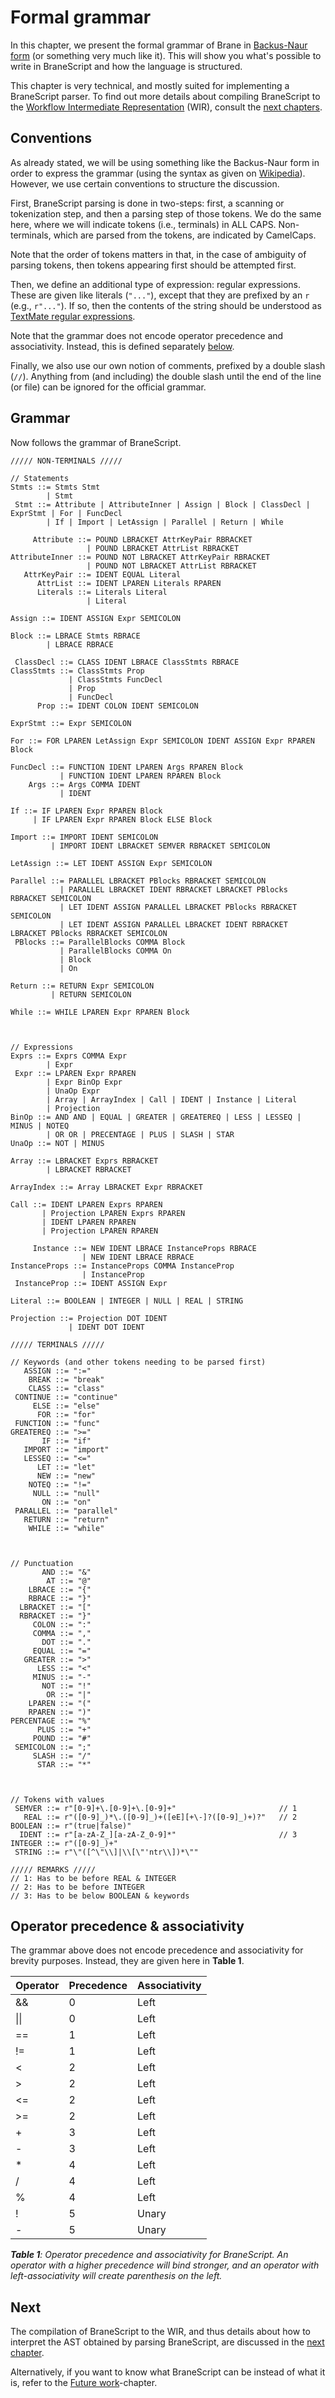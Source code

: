 # Formal grammar
In this chapter, we present the formal grammar of Brane in [Backus-Naur form](https://en.wikipedia.org/wiki/Backus%E2%80%93Naur_form) (or something very much like it). This will show you what's possible to write in BraneScript and how the language is structured.

This chapter is very technical, and mostly suited for implementing a BraneScript parser. To find out more details about compiling BraneScript to the [Workflow Intermediate Representation](TODO) (WIR), consult the [next chapters](TODO).


## Conventions
As already stated, we will be using something like the Backus-Naur form in order to express the grammar (using the syntax as given on [Wikipedia](https://en.wikipedia.org/wiki/Backus%E2%80%93Naur_form)). However, we use certain conventions to structure the discussion.

First, BraneScript parsing is done in two-steps: first, a scanning or tokenization step, and then a parsing step of those tokens. We do the same here, where we will indicate tokens (i.e., terminals) in ALL CAPS. Non-terminals, which are parsed from the tokens, are indicated by CamelCaps.

Note that the order of tokens matters in that, in the case of ambiguity of parsing tokens, then tokens appearing first should be attempted first.

Then, we define an additional type of expression: regular expressions. These are given like literals (`"..."`), except that they are prefixed by an `r` (e.g., `r"..."`). If so, then the contents of the string should be understood as [TextMate regular expressions](https://macromates.com/manual/en/regular_expressions).

Note that the grammar does not encode operator precedence and associativity. Instead, this is defined separately [below](#operator-precedence--associativity).

Finally, we also use our own notion of comments, prefixed by a double slash (`//`). Anything from (and including) the double slash until the end of the line (or file) can be ignored for the official grammar.


## Grammar
Now follows the grammar of BraneScript.

```
///// NON-TERMINALS /////

// Statements
Stmts ::= Stmts Stmt
        | Stmt
 Stmt ::= Attribute | AttributeInner | Assign | Block | ClassDecl | ExprStmt | For | FuncDecl
        | If | Import | LetAssign | Parallel | Return | While

     Attribute ::= POUND LBRACKET AttrKeyPair RBRACKET
                 | POUND LBRACKET AttrList RBRACKET
AttributeInner ::= POUND NOT LBRACKET AttrKeyPair RBRACKET
                 | POUND NOT LBRACKET AttrList RBRACKET
   AttrKeyPair ::= IDENT EQUAL Literal
      AttrList ::= IDENT LPAREN Literals RPAREN
      Literals ::= Literals Literal
                 | Literal

Assign ::= IDENT ASSIGN Expr SEMICOLON

Block ::= LBRACE Stmts RBRACE
        | LBRACE RBRACE

 ClassDecl ::= CLASS IDENT LBRACE ClassStmts RBRACE
ClassStmts ::= ClassStmts Prop
             | ClassStmts FuncDecl
             | Prop
             | FuncDecl
      Prop ::= IDENT COLON IDENT SEMICOLON

ExprStmt ::= Expr SEMICOLON

For ::= FOR LPAREN LetAssign Expr SEMICOLON IDENT ASSIGN Expr RPAREN Block

FuncDecl ::= FUNCTION IDENT LPAREN Args RPAREN Block
           | FUNCTION IDENT LPAREN RPAREN Block
    Args ::= Args COMMA IDENT
           | IDENT

If ::= IF LPAREN Expr RPAREN Block
     | IF LPAREN Expr RPAREN Block ELSE Block

Import ::= IMPORT IDENT SEMICOLON
         | IMPORT IDENT LBRACKET SEMVER RBRACKET SEMICOLON

LetAssign ::= LET IDENT ASSIGN Expr SEMICOLON

Parallel ::= PARALLEL LBRACKET PBlocks RBRACKET SEMICOLON
           | PARALLEL LBRACKET IDENT RBRACKET LBRACKET PBlocks RBRACKET SEMICOLON
           | LET IDENT ASSIGN PARALLEL LBRACKET PBlocks RBRACKET SEMICOLON
           | LET IDENT ASSIGN PARALLEL LBRACKET IDENT RBRACKET LBRACKET PBlocks RBRACKET SEMICOLON
 PBlocks ::= ParallelBlocks COMMA Block
           | ParallelBlocks COMMA On
           | Block
           | On

Return ::= RETURN Expr SEMICOLON
         | RETURN SEMICOLON

While ::= WHILE LPAREN Expr RPAREN Block



// Expressions
Exprs ::= Exprs COMMA Expr
        | Expr
 Expr ::= LPAREN Expr RPAREN
        | Expr BinOp Expr
        | UnaOp Expr
        | Array | ArrayIndex | Call | IDENT | Instance | Literal
        | Projection
BinOp ::= AND AND | EQUAL | GREATER | GREATEREQ | LESS | LESSEQ | MINUS | NOTEQ
        | OR OR | PRECENTAGE | PLUS | SLASH | STAR
UnaOp ::= NOT | MINUS

Array ::= LBRACKET Exprs RBRACKET
        | LBRACKET RBRACKET

ArrayIndex ::= Array LBRACKET Expr RBRACKET

Call ::= IDENT LPAREN Exprs RPAREN
       | Projection LPAREN Exprs RPAREN
       | IDENT LPAREN RPAREN
       | Projection LPAREN RPAREN

     Instance ::= NEW IDENT LBRACE InstanceProps RBRACE
                | NEW IDENT LBRACE RBRACE
InstanceProps ::= InstanceProps COMMA InstanceProp
                | InstanceProp
 InstanceProp ::= IDENT ASSIGN Expr

Literal ::= BOOLEAN | INTEGER | NULL | REAL | STRING

Projection ::= Projection DOT IDENT
             | IDENT DOT IDENT
```
```
///// TERMINALS /////

// Keywords (and other tokens needing to be parsed first)
   ASSIGN ::= ":="
    BREAK ::= "break"
    CLASS ::= "class"
 CONTINUE ::= "continue"
     ELSE ::= "else"
      FOR ::= "for"
 FUNCTION ::= "func"
GREATEREQ ::= ">="
       IF ::= "if"
   IMPORT ::= "import"
   LESSEQ ::= "<="
      LET ::= "let"
      NEW ::= "new"
    NOTEQ ::= "!="
     NULL ::= "null"
       ON ::= "on"
 PARALLEL ::= "parallel"
   RETURN ::= "return"
    WHILE ::= "while"



// Punctuation
       AND ::= "&"
        AT ::= "@"
    LBRACE ::= "{"
    RBRACE ::= "}"
  LBRACKET ::= "["
  RBRACKET ::= "}"
     COLON ::= ":"
     COMMA ::= ","
       DOT ::= "."
     EQUAL ::= "="
   GREATER ::= ">"
      LESS ::= "<"
     MINUS ::= "-"
       NOT ::= "!"
        OR ::= "|"
    LPAREN ::= "("
    RPAREN ::= ")"
PERCENTAGE ::= "%"
      PLUS ::= "+"
     POUND ::= "#"
 SEMICOLON ::= ";"
     SLASH ::= "/"
      STAR ::= "*"



// Tokens with values
 SEMVER ::= r"[0-9]+\.[0-9]+\.[0-9]+"                       // 1
   REAL ::= r"([0-9]_)*\.([0-9]_)+([eE][+\-]?([0-9]_)+)?"   // 2
BOOLEAN ::= r"(true|false)"
  IDENT ::= r"[a-zA-Z_][a-zA-Z_0-9]*"                       // 3
INTEGER ::= r"([0-9]_)+"
 STRING ::= r"\"([^\"\\]|\\[\"'ntr\\])*\""
```
```
///// REMARKS /////
// 1: Has to be before REAL & INTEGER
// 2: Has to be before INTEGER
// 3: Has to be below BOOLEAN & keywords
```


## Operator precedence & associativity
The grammar above does not encode precedence and associativity for brevity purposes. Instead, they are given here in **Table 1**.

| Operator | Precedence | Associativity |
|----------|------------|---------------|
| &&       | 0          | Left          |
| \|\|     | 0          | Left          |
| ==       | 1          | Left          |
| !=       | 1          | Left          |
| <        | 2          | Left          |
| >        | 2          | Left          |
| <=       | 2          | Left          |
| >=       | 2          | Left          |
| +        | 3          | Left          |
| -        | 3          | Left          |
| *        | 4          | Left          |
| /        | 4          | Left          |
| %        | 4          | Left          |
| !        | 5          | Unary         |
| -        | 5          | Unary         |

_**Table 1**: Operator precedence and associativity for BraneScript. An operator with a higher precedence will bind stronger, and an operator with left-associativity will create parenthesis on the left._


## Next
The compilation of BraneScript to the WIR, and thus details about how to interpret the AST obtained by parsing BraneScript, are discussed in the [next chapter](./scoping.md).

Alternatively, if you want to know what BraneScript can be instead of what it is, refer to the [Future work](./future.md)-chapter.
